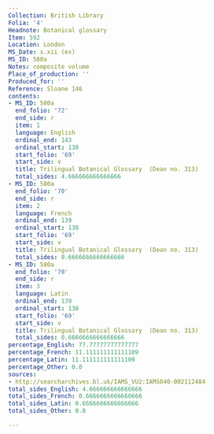 ```yaml
---
Collection: British Library
Folia: '4'
Headnote: Botanical glossary
Item: 592
Location: London
MS_Date: s.xii (ex)
MS_ID: 580a
Notes: composite volume
Place_of_production: ''
Produced_for: ''
Reference: Sloane 146
contents:
- MS_ID: 580a
  end_folio: '72'
  end_side: r
  item: 1
  language: English
  ordinal_end: 143
  ordinal_start: 138
  start_folio: '69'
  start_side: v
  title: Trilingual Botanical Glossary  (Dean no. 313)
  total_sides: 4.666666666666666
- MS_ID: 580a
  end_folio: '70'
  end_side: r
  item: 2
  language: French
  ordinal_end: 139
  ordinal_start: 138
  start_folio: '69'
  start_side: v
  title: Trilingual Botanical Glossary  (Dean no. 313)
  total_sides: 0.6666666666666666
- MS_ID: 580a
  end_folio: '70'
  end_side: r
  item: 3
  language: Latin
  ordinal_end: 139
  ordinal_start: 138
  start_folio: '69'
  start_side: v
  title: Trilingual Botanical Glossary  (Dean no. 313)
  total_sides: 0.6666666666666666
percentage_English: 77.77777777777777
percentage_French: 11.111111111111109
percentage_Latin: 11.111111111111109
percentage_Other: 0.0
sources:
- http://searcharchives.bl.uk/IAMS_VU2:IAMS040-002112484
total_sides_English: 4.666666666666666
total_sides_French: 0.6666666666666666
total_sides_Latin: 0.6666666666666666
total_sides_Other: 0.0

---
```

